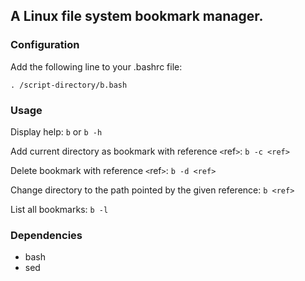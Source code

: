 ## A Linux file system bookmark manager.

### Configuration

Add the following line to your .bashrc file:

```
. /script-directory/b.bash
```

### Usage

Display help: ```b``` or ```b -h```

Add current directory as bookmark with reference `<`ref`>`: ```b -c <ref>```

Delete bookmark with reference `<`ref`>`: ```b -d <ref>```

Change directory to the path pointed by the given reference: ```b <ref>```

List all bookmarks: ```b -l```

### Dependencies

- bash
- sed
